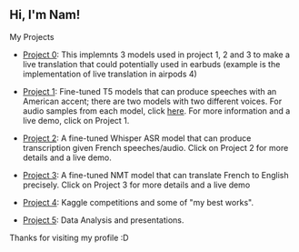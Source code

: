 ## Hi, I'm Nam! 

My Projects

- [Project 0](https://huggingface.co/spaces/nambn0321/Live_translation_french): This implemnts 3 models used in project 1, 2 and 3 to make a live translation that could potentially used in earbuds (example is the implementation of live translation in airpods 4)
  
- [Project 1](https://github.com/bnam2103/T5-Text-to-Speech-US-English): Fine-tuned T5 models that can produce speeches with an American accent; there are two models with two different voices. For audio samples from each model, click [here](https://bnam2103.github.io/tts_t5/). For more information and a live demo, click on Project 1.

- [Project 2](https://github.com/bnam2103/Whisper_Small_ASR_french): A fine-tuned Whisper ASR model that can produce transcription given French speeches/audio. Click on Project 2 for more details and a live demo.

- [Project 3](https://github.com/bnam2103/Neural_Machine_Translation_model): A fine-tuned NMT model that can translate French to English precisely. Click on Project 3 for more details and a live demo

- [Project 4](https://github.com/bnam2103/Kaggle_competitions): Kaggle competitions and some of "my best works".

- [Project 5](https://github.com/bnam2103/Exploratory-Data-Analysis): Data Analysis and presentations.
 

Thanks for visiting my profile :D
